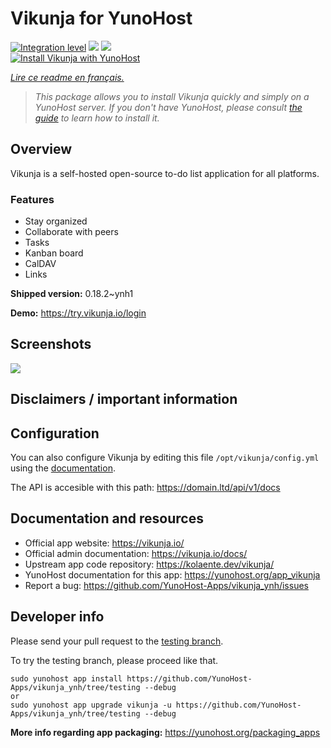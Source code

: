 <!--
N.B.: This README was automatically generated by https://github.com/YunoHost/apps/tree/master/tools/README-generator
It shall NOT be edited by hand.
-->

# Vikunja for YunoHost

[![Integration level](https://dash.yunohost.org/integration/vikunja.svg)](https://dash.yunohost.org/appci/app/vikunja) ![](https://ci-apps.yunohost.org/ci/badges/vikunja.status.svg) ![](https://ci-apps.yunohost.org/ci/badges/vikunja.maintain.svg)  
[![Install Vikunja with YunoHost](https://install-app.yunohost.org/install-with-yunohost.svg)](https://install-app.yunohost.org/?app=vikunja)

*[Lire ce readme en français.](./README_fr.md)*

> *This package allows you to install Vikunja quickly and simply on a YunoHost server.
If you don't have YunoHost, please consult [the guide](https://yunohost.org/#/install) to learn how to install it.*

## Overview

Vikunja is a self-hosted open-source to-do list application for all platforms.

### Features

- Stay organized 
- Collaborate with peers
- Tasks  
- Kanban board
- CalDAV
- Links  

**Shipped version:** 0.18.2~ynh1

**Demo:** https://try.vikunja.io/login

## Screenshots

![](./doc/screenshots/kanban.png)

## Disclaimers / important information

## Configuration

You can also configure Vikunja by editing this file `/opt/vikunja/config.yml` using the [documentation](https://vikunja.io/docs/config-options/).


The API is accesible with this path: https://domain.ltd/api/v1/docs
## Documentation and resources

* Official app website: https://vikunja.io/
* Official admin documentation: https://vikunja.io/docs/
* Upstream app code repository: https://kolaente.dev/vikunja/
* YunoHost documentation for this app: https://yunohost.org/app_vikunja
* Report a bug: https://github.com/YunoHost-Apps/vikunja_ynh/issues

## Developer info

Please send your pull request to the [testing branch](https://github.com/YunoHost-Apps/vikunja_ynh/tree/testing).

To try the testing branch, please proceed like that.
```
sudo yunohost app install https://github.com/YunoHost-Apps/vikunja_ynh/tree/testing --debug
or
sudo yunohost app upgrade vikunja -u https://github.com/YunoHost-Apps/vikunja_ynh/tree/testing --debug
```

**More info regarding app packaging:** https://yunohost.org/packaging_apps